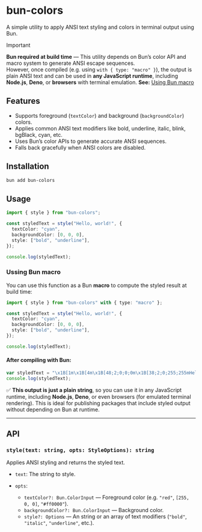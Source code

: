 # bun-colors

A simple utility to apply ANSI text styling and colors in terminal output using Bun.

> [!IMPORTANT]  
> **Bun required at build time** — This utility depends on Bun’s color API and macro system to generate ANSI escape sequences.  
> However, once compiled (e.g. using `with { type: "macro" }`), the output is plain ANSI text and can be used in **any JavaScript runtime**, including **Node.js**, **Deno**, or **browsers** with terminal emulation. **See:** [Using Bun macro](#ussing-bun-macro)

## Features

- Supports foreground (`textColor`) and background (`backgroundColor`) colors.
- Applies common ANSI text modifiers like bold, underline, italic, blink, bgBlack, cyan, etc.
- Uses Bun’s color APIs to generate accurate ANSI sequences.
- Falls back gracefully when ANSI colors are disabled.

## Installation

```bash
bun add bun-colors
```

## Usage

```ts
import { style } from "bun-colors";

const styledText = style("Hello, world!", {
  textColor: "cyan",
  backgroundColor: [0, 0, 0],
  style: ["bold", "underline"],
});

console.log(styledText);
```

### Ussing Bun macro

You can use this function as a Bun **macro** to compute the styled result at build time:

```ts
import { style } from "bun-colors" with { type: "macro" };

const styledText = style("Hello, world!", {
  textColor: "cyan",
  backgroundColor: [0, 0, 0],
  style: ["bold", "underline"],
});

console.log(styledText);
```

#### After compiling with Bun:

```ts
var styledText = "\x1B[1m\x1B[4m\x1B[48;2;0;0;0m\x1B[38;2;0;255;255mHello, world!\x1B[24m\x1B[22m\x1B[0m"; 
console.log(styledText);
```

✅ **This output is just a plain string**, so you can use it in any JavaScript runtime, including **Node.js**, **Deno**, or even browsers (for emulated terminal rendering). This is ideal for publishing packages that include styled output without depending on Bun at runtime.

---

## API

### `style(text: string, opts: StyleOptions): string`

Applies ANSI styling and returns the styled text.

- `text`: The string to style.
- `opts`:

  - `textColor?: Bun.ColorInput` — Foreground color (e.g. `"red"`, `[255, 0, 0]`, `"#ff0000"`).
  - `backgroundColor?: Bun.ColorInput` — Background color.
  - `style?: Options` — An string or an array of text modifiers (`"bold"`, `"italic"`, `"underline"`, etc.).
